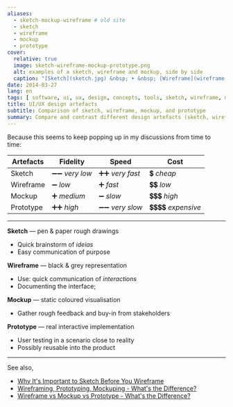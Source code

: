 ```yaml
---
aliases:
  - sketch-mockup-wireframe # old site
  - sketch
  - wireframe
  - mockup
  - prototype
cover:
  relative: true
  image: sketch-wireframe-mockup-prototype.png
  alt: examples of a sketch, wireframe and mockup, side by side
  caption: "[Sketch](sketch.jpg) &nbsp; ➤ &nbsp; [Wireframe](wireframe.jpg) &nbsp; ➤ &nbsp; [Mockup](mockup.jpg) &nbsp; ➤ &nbsp; [Prototype](prototype.png)"
date: 2014-03-27
lang: en
tags: [ software, ui, ux, design, concepts, tools, sketch, wireframe, mockup, prototype ]
title: UI/UX design artefacts
subtitle: Comparison of sketch, wireframe, mockup, and prototype
summary: Compare and contrast different design artefacts (sketch, wireframe, mockup, and prototype) in terms of their fidelity, speed, cost and use cases.
---
```


Because this seems to keep popping up in my discussions from time to time:

| Artefacts | Fidelity | Speed | Cost |
| --------- | -------- | ----- | ---- |
| Sketch    | ➖➖ *very low* | ➕➕ *very fast* | 💲 *cheap* |
| Wireframe | ➖ *low* | ➕ *fast* | 💲💲 *low* |
| Mockup    | ➕ *medium* | ➖ *slow* | 💲💲💲 *high* |
| Prototype | ➕➕ *high* | ➖➖ *very slow* | 💲💲💲💲 *expensive* |

---

**Sketch** — pen & paper rough drawings

- Quick brainstorm of *ideias*
- Easy communication of purpose

**Wireframe** — black & grey representation

- Use: quick communication of *interactions*
- Documenting the interface; 

**Mockup** — static coloured visualisation

- Gather rough feedback and buy-in from stakeholders

**Prototype** — real interactive implementation

- User testing in a scenario close to reality
- Possibly reusable into the product

---

See also,

- [Why It's Important to Sketch Before You Wireframe](http://uxmovement.com/wireframes/why-its-important-to-sketch-before-you-wireframe/)
- [Wireframing, Prototyping, Mockuping - What's the Difference?](http://designmodo.com/wireframing-prototyping-mockuping/)
- [Wireframe vs Mockup vs Prototype - What's the Difference?](https://www.alphalogicinc.com/blog/sketch-vs-wireframe-vs-mockup-vs-prototype/)
